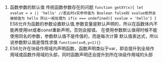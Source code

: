 1. 函数参数的默认值
  传统函数参数存在的问题
`
  function getXY(x){
    let xvalue = x || 'hello' //若此时x实参传值为 Boolean false则 xvalue依然会被赋值为 hello 所以一般处理为 if(x === undefined){ xvalue = 'hello'}
  }
`
ES6允许为函数的参数设置默认值,参数变量是默认声明的，所以在函数体内不能再使用let或者const重新声明，否则会报错。 在使用参数默认值得时候不能使用同名的参数，参数默认值不是传值的，而是每次计算
默认值表达式，所以说参数默认值是惰性求值
`
  function(x=0,y=1){}
`
2. ES6允许在块级作用域内声明函数，函数声明类似于var，即会提升到全局作用域或函数作用域的头部，同时函数声明还会提升到所在块级作用域的头部